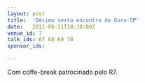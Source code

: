 ```yaml
---
layout: post
title:  'Décimo sexto encontro do Guru-SP'
date:   2011-06-11T18:30:00Z
venue_id: 7
talk_ids: 67 68 69 70
sponsor_ids: 

---
```


Com coffe-break patrocinado pelo R7.
